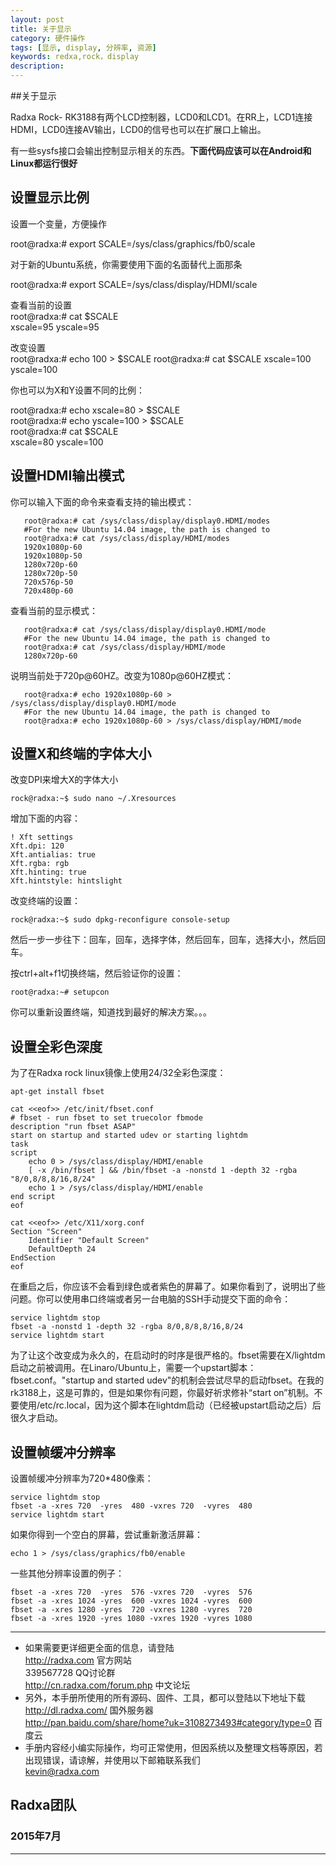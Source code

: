 ```yaml
---
layout: post
title: 关于显示
category: 硬件操作
tags: [显示, display, 分辨率, 资源]
keywords: redxa,rock，display
description: 
---
```


##关于显示

Radxa Rock- RK3188有两个LCD控制器，LCD0和LCD1。在RR上，LCD1连接HDMI，LCD0连接AV输出，LCD0的信号也可以在扩展口上输出。

有一些sysfs接口会输出控制显示相关的东西。**下面代码应该可以在Android和Linux都运行很好**

## 设置显示比例 

设置一个变量，方便操作  

  root@radxa:# export SCALE=/sys/class/graphics/fb0/scale

对于新的Ubuntu系统，你需要使用下面的名面替代上面那条  

   root@radxa:# export SCALE=/sys/class/display/HDMI/scale

查看当前的设置  
   root@radxa:# cat $SCALE  
   xscale=95 yscale=95

改变设置  
   root@radxa:# echo 100 > $SCALE
   root@radxa:# cat $SCALE
   xscale=100 yscale=100


你也可以为X和Y设置不同的比例：

   root@radxa:# echo xscale=80 > $SCALE  
   root@radxa:# echo yscale=100 > $SCALE  
   root@radxa:# cat $SCALE  
   xscale=80 yscale=100  


## 设置HDMI输出模式 

你可以输入下面的命令来查看支持的输出模式：

```
   root@radxa:# cat /sys/class/display/display0.HDMI/modes
   #For the new Ubuntu 14.04 image, the path is changed to
   root@radxa:# cat /sys/class/display/HDMI/modes
   1920x1080p-60
   1920x1080p-50
   1280x720p-60
   1280x720p-50
   720x576p-50
   720x480p-60
```

查看当前的显示模式：

```
   root@radxa:# cat /sys/class/display/display0.HDMI/mode
   #For the new Ubuntu 14.04 image, the path is changed to
   root@radxa:# cat /sys/class/display/HDMI/mode
   1280x720p-60
```

说明当前处于720p@60HZ。改变为1080p@60HZ模式：

```
   root@radxa:# echo 1920x1080p-60 > /sys/class/display/display0.HDMI/mode
   #For the new Ubuntu 14.04 image, the path is changed to
   root@radxa:# echo 1920x1080p-60 > /sys/class/display/HDMI/mode
```

## 设置X和终端的字体大小 

改变DPI来增大X的字体大小

```
rock@radxa:~$ sudo nano ~/.Xresources
```

增加下面的内容：

```
! Xft settings 
Xft.dpi: 120
Xft.antialias: true
Xft.rgba: rgb
Xft.hinting: true
Xft.hintstyle: hintslight
```

改变终端的设置：

```
rock@radxa:~$ sudo dpkg-reconfigure console-setup
```

然后一步一步往下：回车，回车，选择字体，然后回车，回车，选择大小，然后回车。

按ctrl+alt+f1切换终端，然后验证你的设置：

```
root@radxa:~# setupcon
```

你可以重新设置终端，知道找到最好的解决方案。。。

## 设置全彩色深度 

为了在Radxa rock linux镜像上使用24/32全彩色深度：

```
apt-get install fbset
```

```
cat <<eof>> /etc/init/fbset.conf
# fbset - run fbset to set truecolor fbmode
description "run fbset ASAP"
start on startup and started udev or starting lightdm
task
script
    echo 0 > /sys/class/display/HDMI/enable
    [ -x /bin/fbset ] && /bin/fbset -a -nonstd 1 -depth 32 -rgba "8/0,8/8,8/16,8/24"
    echo 1 > /sys/class/display/HDMI/enable
end script
eof
```

```
cat <<eof>> /etc/X11/xorg.conf
Section "Screen"
    Identifier "Default Screen"
    DefaultDepth 24
EndSection
eof
```

在重启之后，你应该不会看到绿色或者紫色的屏幕了。如果你看到了，说明出了些问题。你可以使用串口终端或者另一台电脑的SSH手动提交下面的命令：

```
service lightdm stop
fbset -a -nonstd 1 -depth 32 -rgba 8/0,8/8,8/16,8/24
service lightdm start
```

为了让这个改变成为永久的，在启动时的时序是很严格的。fbset需要在X/lightdm启动之前被调用。在Linaro/Ubuntu上，需要一个upstart脚本：fbset.conf。"startup and started udev"的机制会尝试尽早的启动fbset。在我的rk3188上，这是可靠的，但是如果你有问题，你最好祈求修补“start on”机制。不要使用/etc/rc.local，因为这个脚本在lightdm启动（已经被upstart启动之后）后很久才启动。

## 设置帧缓冲分辨率 

设置帧缓冲分辨率为720*480像素：

```
service lightdm stop
fbset -a -xres 720  -yres  480 -vxres 720  -vyres  480
service lightdm start
```

如果你得到一个空白的屏幕，尝试重新激活屏幕：

```
echo 1 > /sys/class/graphics/fb0/enable
```

一些其他分辨率设置的例子：

```
fbset -a -xres 720  -yres  576 -vxres 720  -vyres  576
fbset -a -xres 1024 -yres  600 -vxres 1024 -vyres  600
fbset -a -xres 1280 -yres  720 -vxres 1280 -vyres  720
fbset -a -xres 1920 -yres 1080 -vxres 1920 -vyres 1080
```



--------------------------------------------------------------------
* 如果需要更详细更全面的信息，请登陆  
  http://radxa.com              官方网站  
  339567728                     QQ讨论群  
  http://cn.radxa.com/forum.php         中文论坛  
* 另外，本手册所使用的所有源码、固件、工具，都可以登陆以下地址下载  
  http://dl.radxa.com/                                    国外服务器  
  http://pan.baidu.com/share/home?uk=3108273493#category/type=0  百度云  
* 手册内容经小编实际操作，均可正常使用，但因系统以及整理文档等原因，若出现错误，请谅解，并使用以下邮箱联系我们  
  kevin@radxa.com  

## Radxa团队  

### 2015年7月  
--------------------------------------------------------------------


